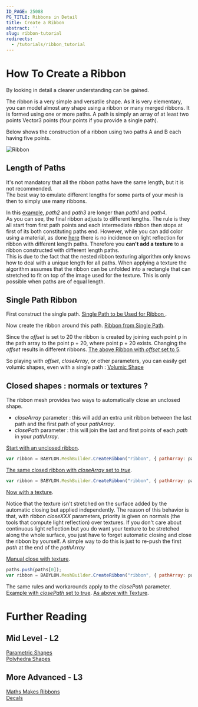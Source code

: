 ```yaml
---
ID_PAGE: 25088
PG_TITLE: Ribbons in Detail
title: Create a Ribbon
abstract: ''
slug: ribbon-tutorial
redirects:
  - /tutorials/ribbon_tutorial
---
```


# How To Create a Ribbon
By looking in detail a clearer understanding can be gained.

The ribbon is a very simple and versatile shape. As it is very elementary, you can model almost any shape using a ribbon or many merged ribbons. 
It is formed using one or more paths. A path is simply an array of at least two points Vector3 points (four points if you provide a single path).  

Below shows the construction of a ribbon using two paths A and B each having five points. 

![Ribbon](http://jerome.bousquie.fr/BJS/images/ribbon.png)

## Length of Paths

It's not mandatory that all the ribbon paths have the same length, but it is not recommended.  
The best way to emulate different lengths for some parts of your mesh is then to simply use many ribbons.
  
In this [example](http://www.babylonjs-playground.com/#88AZQ#16), _path2_ and _path3_ are longer than _path1_ and _path4_.    
As you can see, the final ribbon adjusts to different lengths. The rule is they all start from first path points and each intermediate ribbon then stops at first of its both constituting paths end. However, while you can add color using a material, as done [here](http://www.babylonjs-playground.com/#88AZQ#17) 
there is no incidence on light reflection for ribbon with different length paths. 
Therefore you **can't add a texture**  to a ribbon constructed with different length paths.  
This is due to the fact that the nested ribbon texturing algorithm only knows how to deal with a unique length for all paths. 
When applying a texture the algorithm assumes that the ribbon can be unfolded into a rectangle that can stretched to fit on top of the image used for the texture. 
This is only possible when paths are of equal length.
  
## Single Path Ribbon
First construct the single path. [Single Path to be Used for Ribbon ](http://www.babylonjs-playground.com/#1W5VJN#44).

Now create the ribbon around this path. [Ribbon from Single Path](http://www.babylonjs-playground.com/#1W5VJN#45).

Since the _offset_ is set to 20 the ribbon is created by joining each point p in the path array to the point p + 20, where 
point p + 20 exists. Changing the _offset_ results in different ribbons. [The above Ribbon with _offset_ set to 5](http://www.babylonjs-playground.com/#1W5VJN#46).

So playing with _offset_, _closeArray_, or other parameters, you can easily get volumic shapes, even with a single path : [Volumic Shape](http://www.babylonjs-playground.com/#1W5VJN#17) 

## Closed shapes : normals or textures ?   
The ribbon mesh provides two ways to automatically close an unclosed shape.
  
* _closeArray_ parameter : this will add an extra unit ribbon between the last path and the first path of your _pathArray_.  
* _closePath_ parameter : this will join the last and first points of each _path_ in your _pathArray_.  

[Start with an unclosed ribbon](http://www.babylonjs-playground.com/#3XMWZ#44).
```javascript
var ribbon = BABYLON.MeshBuilder.CreateRibbon("ribbon", { pathArray: paths },  scene );
```  

[The same closed ribbon with _closeArray_ set to _true_](http://www.babylonjs-playground.com/#3XMWZ#45).
```javascript
var ribbon = BABYLON.MeshBuilder.CreateRibbon("ribbon", { pathArray: paths, closeArray: true },  scene );
```
[Now with a texture](http://www.babylonjs-playground.com/#3XMWZ#49).

Notice that the texture isn't stretched on the surface added by the automatic closing but applied independently. 
The reason of this behavior is that, with ribbon _closeXXX_ parameters, priority is given on normals (the tools that compute light reflection) over textures. 
If you don't care about continuous light reflection but you do want your texture to be stretched along the whole surface, 
you just have to forget automatic closing and close the ribbon by yourself. A simple way to do this is just to re-push the first _path_ at the end of the _pathArray_

[Manual close with texture](http://www.babylonjs-playground.com/#3XMWZ#50).
```javascript
paths.push(paths[0]);
var ribbon = BABYLON.MeshBuilder.CreateRibbon("ribbon", { pathArray: paths },  scene );
``` 

The same rules and workarounds apply to the _closePath_ parameter.  
[Example with _closePath_ set to true](http://www.babylonjs-playground.com/#3XMWZ#52). 
[As above with Texture](http://www.babylonjs-playground.com/#3XMWZ#51).  


# Further Reading

## Mid Level - L2

[Parametric Shapes](/babylon101/Parametric_Shapes)  
[Polyhedra Shapes](/How_To/Polyhedra_Shapes)

## More Advanced - L3

[Maths Makes Ribbons](/resources/Maths_Make_Ribbons)   
[Decals](/How_To/Decals) 
